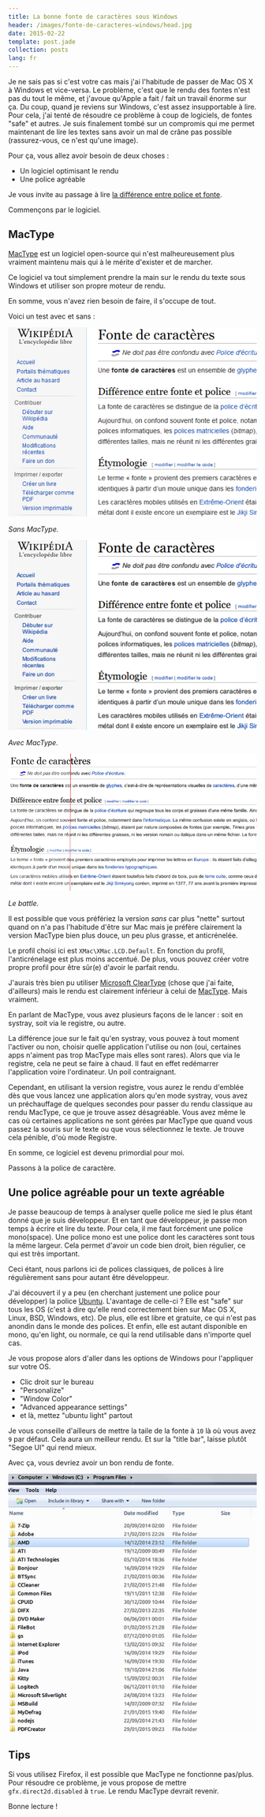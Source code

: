 ```yaml
---
title: La bonne fonte de caractères sous Windows
header: /images/fonte-de-caracteres-windows/head.jpg
date: 2015-02-22
template: post.jade
collection: posts
lang: fr
---
```


Je ne sais pas si c'est votre cas mais j'ai l'habitude de passer de Mac OS X à Windows et vice-versa. Le problème, c'est que le rendu des fontes n'est pas du tout le même, et j'avoue qu'Apple a fait / fait un travail énorme sur ça. Du coup, quand je reviens sur Windows, c'est assez insupportable à lire. Pour cela, j'ai tenté de résoudre ce problème à coup de logiciels, de fontes "safe" et autres. Je suis finalement tombé sur un compromis qui me permet maintenant de lire les textes sans avoir un mal de crâne pas possible (rassurez-vous, ce n'est qu'une image).

Pour ça, vous allez avoir besoin de deux choses :

- Un logiciel optimisant le rendu
- Une police agréable

Je vous invite au passage à lire [la différence entre police et fonte](http://fr.wikipedia.org/wiki/Fonte_de_caract%C3%A8res).

Commençons par le logiciel.

## MacType

[MacType](https://code.google.com/p/mactype/) est un logiciel open-source qui n'est malheureusement plus vraiment maintenu mais qui à le mérite d'exister et de marcher.

Ce logiciel va tout simplement prendre la main sur le rendu du texte sous Windows et utiliser son propre moteur de rendu.

En somme, vous n'avez rien besoin de faire, il s'occupe de tout.

Voici un test avec et sans :

[![](/images/fonte-de-caracteres-windows/mactype-off.jpg)](/images/fonte-de-caracteres-windows/mactype-off.jpg)

_Sans MacType._

[![](/images/fonte-de-caracteres-windows/mactype-on.jpg)](/images/fonte-de-caracteres-windows/mactype-on.jpg)

_Avec MacType._

[![](/images/fonte-de-caracteres-windows/mactype-off-vs-on.jpg)](/images/fonte-de-caracteres-windows/mactype-off-vs-on.jpg)

_Le battle._

Il est possible que vous préfériez la version _sans_ car plus "nette" surtout quand on n'a pas l'habitude d'être sur Mac mais je préfère clairement la version MacType bien plus douce, un peu plus grasse, et anticrénelée.

Le profil choisi ici est `XMac\XMac.LCD.Default`. En fonction du profil, l'anticrénelage est plus moins accentué. De plus, vous pouvez créer votre propre profil pour être sûr(e) d'avoir le parfait rendu.

J'aurais très bien pu utiliser [Microsoft ClearType](http://www.microsoft.com/en-us/Typography/ClearTypeInfo.aspx) (chose que j'ai faite, d'ailleurs) mais le rendu est clairement inférieur à celui de [MacType](https://code.google.com/p/mactype/). Mais vraiment.

En parlant de MacType, vous avez plusieurs façons de le lancer : soit en systray, soit via le registre, ou autre.

La différence joue sur le fait qu'en systray, vous pouvez à tout moment l'activer ou non, choisir quelle application l'utilise ou non (oui, certaines apps n'aiment pas trop MacType mais elles sont rares). Alors que via le registre, cela ne peut se faire à chaud. Il faut en effet redémarrer l'application voire l'ordinateur. Un poil contraignant.

Cependant, en utilisant la version registre, vous aurez le rendu d'emblée dès que vous lancez une application alors qu'en mode systray, vous avez un préchauffage de quelques secondes pour passer du rendu classique au rendu MacType, ce que je trouve assez désagréable. Vous avez même le cas où certaines applications ne sont gérées par MacType que quand vous passez la souris sur le texte ou que vous sélectionnez le texte. Je trouve cela pénible, d'où mode Registre.

En somme, ce logiciel est devenu primordial pour moi.

Passons à la police de caractère.

## Une police agréable pour un texte agréable

Je passe beaucoup de temps à analyser quelle police me sied le plus étant donné que je suis développeur. Et en tant que développeur, je passe mon temps à écrire et lire du texte. Pour cela, il me faut forcément une police mono(space). Une police mono est une police dont les caractères sont tous la même largeur. Cela permet d'avoir un code bien droit, bien régulier, ce qui est très important.

Ceci étant, nous parlons ici de polices classiques, de polices à lire régulièrement sans pour autant être développeur.

J'ai découvert il y a peu (en cherchant justement une police pour développer) la police [Ubuntu](http://font.ubuntu.com/). L'avantage de celle-ci ? Elle est "safe" sur tous les OS (c'est à dire qu'elle rend correctement bien sur Mac OS X, Linux, BSD, Windows, etc). De plus, elle est libre et gratuite, ce qui n'est pas anondin dans le monde des polices. Et enfin, elle est autant disponible en mono, qu'en light, ou normale, ce qui la rend utilisable dans n'importe quel cas.

Je vous propose alors d'aller dans les options de Windows pour l'appliquer sur votre OS.

- Clic droit sur le bureau
- "Personalize"
- "Window Color"
- "Advanced appearance settings"
- et là, mettez "ubuntu light" partout

Je vous conseille d'ailleurs de mettre la taile de la fonte à `10` là où vous avez `9` par défaut. Cela aura un meilleur rendu. Et sur la "title bar", laisse plutôt "Segoe UI" qui rend mieux.

Avec ça, vous devriez avoir un bon rendu de fonte.

[![](/images/fonte-de-caracteres-windows/windows.jpg)](/images/fonte-de-caracteres-windows/windows.jpg)

## Tips

Si vous utilisez Firefox, il est possible que MacType ne fonctionne pas/plus. Pour résoudre ce problème, je vous propose de mettre `gfx.direct2d.disabled` à `true`. Le rendu MacType devrait revenir.

Bonne lecture !


